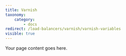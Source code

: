 ```yaml
---
title: Varnish
taxonomy:
    category:
        - docs
redirect: /load-balancers/varnish/varnish-variables
visible: true
---
```


Your page content goes here.